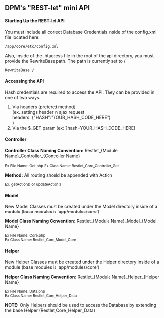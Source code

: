 <h2>DPM's "REST-let" mini API</h2>

<div>
    <h4>Starting Up the REST-let API</h4>
    <p>You must include all correct Database Credentials inside of the config.xml file located here:</p>
    
    /app/core/etc/config.xml
</div>

<div>
    <p>Also, inside of the .htaccess file in the root of the api directory, you must provide the RewriteBase path. The 
    path is currently set to /</p>
    
    RewriteBase /
</div>

<div>
    <h4>Accessing the API</h4>
    <p>Hash credentials are required to access the API. They can be provided in one of two ways.</p>
    <ol>
        <li>Via headers (prefered method)<br />(ex. settings header in ajax request<br/>headers: {"HASH":"YOUR_HASH_CODE_HERE"}<br />)</li>
        <li>Via the $_GET param (ex: ?hash=YOUR_HASH_CODE_HERE)</li>
    </ol>
</div>

<div>
    <h4>Controller</h4>
    <p><strong>Controller Class Naming Convention:</strong> Restlet_{Module Name}_Controller_{Controller Name}</p>
    <small>Ex File Name: Get.php</small>
    <small>Ex Class Name: Restlet_Core_Controller_Get</small>
    <p><strong>Method:</strong> All routing should be appended with Action</p>
    <small>Ex: getAction() or updateAction()</small>
<div>

</div>
    <h4>Model</h4>
    <p>New Model Classes must be created under the Model directory inside of a module (base modules is 'app/modules/core')</p>
    <p><strong>Model Class Naming Convention:</strong> Restlet_{Module Name}_Model_{Model Name}</p>
    <small>Ex File Name: Core.php</small><br />
    <small>Ex Class Name: Restlet_Core_Model_Core</small>
<div>

</div>
    <h4>Helper</h4>
    <p>New Helper Classes must be created under the Helper directory inside of a module (base modules is 'app/modules/core')</p>
    <p><strong>Helper Class Naming Convention:</strong> Restlet_{Module Name}_Helper_{Helper Name}</p>
    <small>Ex File Name: Data.php</small><br />
    <small>Ex Class Name: Restlet_Core_Helper_Data</small>
    <p><strong>NOTE:</strong> Only Helpers should be used to access the Database by extending the base Helper (Restlet_Core_Helper_Data)</p>
</div>